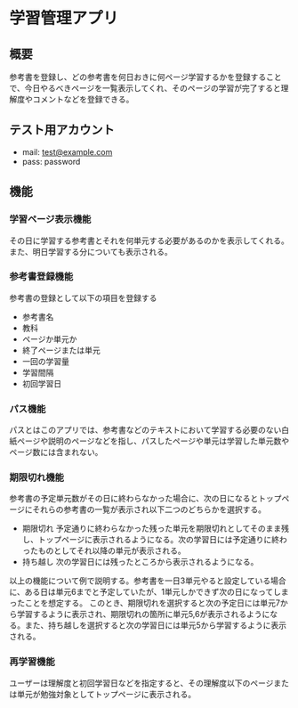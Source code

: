 # 学習管理アプリ
## 概要
参考書を登録し、どの参考書を何日おきに何ページ学習するかを登録することで、今日やるべきページを一覧表示してくれ、そのページの学習が完了すると理解度やコメントなどを登録できる。

## テスト用アカウント
- mail: test@example.com
- pass: password

## 機能
### 学習ページ表示機能
その日に学習する参考書とそれを何単元する必要があるのかを表示してくれる。また、明日学習する分についても表示される。

### 参考書登録機能
参考書の登録として以下の項目を登録する
- 参考書名
- 教科
- ページか単元か
- 終了ページまたは単元
- 一回の学習量
- 学習間隔
- 初回学習日

### パス機能
パスとはこのアプリでは、参考書などのテキストにおいて学習する必要のない白紙ページや説明のページなどを指し、パスしたページや単元は学習した単元数やページ数には含まれない。

### 期限切れ機能
参考書の予定単元数がその日に終わらなかった場合に、次の日になるとトップページにそれらの参考書の一覧が表示され以下二つのどちらかを選択する。
- 期限切れ
  予定通りに終わらなかった残った単元を期限切れとしてそのまま残し、トップページに表示されるようになる。次の学習日には予定通りに終わったものとしてそれ以降の単元が表示される。
- 持ち越し
  次の学習日には残ったところから表示されるようになる。

以上の機能について例で説明する。参考書を一日3単元やると設定している場合に、ある日は単元6までと予定していたが、1単元しかできず次の日になってしまったことを想定する。
このとき、期限切れを選択すると次の予定日には単元7から学習するように表示され、期限切れの箇所に単元5,6が表示されるようになる。また、持ち越しを選択すると次の学習日には単元5から学習するように表示される。

### 再学習機能
ユーザーは理解度と初回学習日などを指定すると、その理解度以下のページまたは単元が勉強対象としてトップページに表示される。
